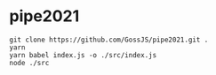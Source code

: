 # pipe2021

```
git clone https://github.com/GossJS/pipe2021.git .
yarn
yarn babel index.js -o ./src/index.js
node ./src
```
